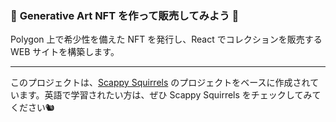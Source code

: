 ### 💎 **Generative Art NFT を作って販売してみよう 🎉**

Polygon 上で希少性を備えた NFT を発行し、React でコレクションを販売する WEB サイトを構築します。

----
このプロジェクトは、[Scappy Squirrels](https://medium.com/scrappy-squirrels) のプロジェクトをベースに作成されています。英語で学習されたい方は、ぜひ Scappy Squirrels をチェックしてみてください🐿
